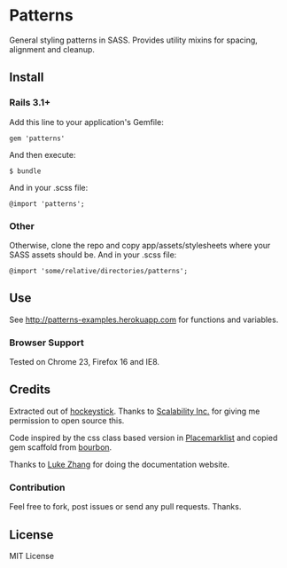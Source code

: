 # Patterns
General styling patterns in SASS. Provides utility mixins for spacing, alignment and cleanup.

## Install
### Rails 3.1+
Add this line to your application's Gemfile:

    gem 'patterns'

And then execute:

    $ bundle

And in your .scss file:

    @import 'patterns';

### Other
Otherwise, clone the repo and copy app/assets/stylesheets where your SASS assets should be. And in your .scss file:

    @import 'some/relative/directories/patterns';

## Use
See http://patterns-examples.herokuapp.com for functions and variables.

### Browser Support
Tested on Chrome 23, Firefox 16 and IE8.

## Credits
Extracted out of [hockeystick](https://www.hockeystick.co/). Thanks to [Scalability Inc.](http://www.scalability.ca/) for giving me permission to open source this.

Code inspired by the css class based version in [Placemarklist](https://www.placemarklist.com) and copied gem scaffold from [bourbon](https://github.com/thoughtbot/bourbon). 

Thanks to [Luke Zhang](https://github.com/lukezhangstudio) for doing the documentation website.

### Contribution
Feel free to fork, post issues or send any pull requests. Thanks.

## License
MIT License

